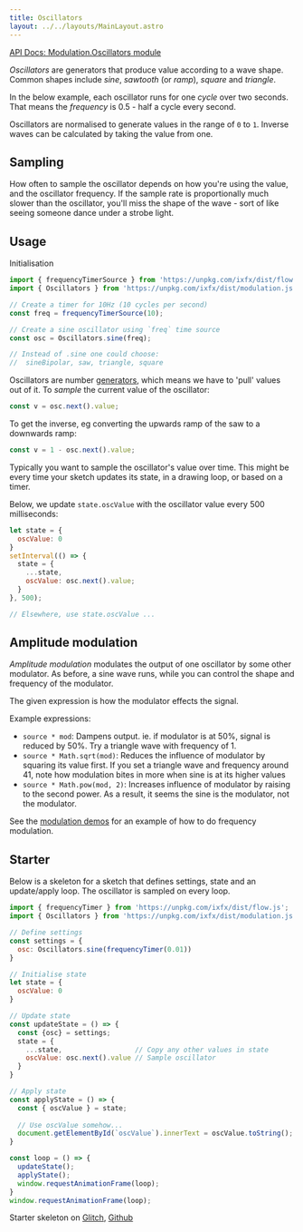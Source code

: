 ```yaml
---
title: Oscillators
layout: ../../layouts/MainLayout.astro
---
```


[API Docs: Modulation.Oscillators module](https://clinth.github.io/ixfx/modules/Modulation.Oscillators.html)

<script type="module" hoist>
import '/src/loader';
import '/src/components/modulation/OscElement';
</script>


_Oscillators_ are generators that produce value according to a wave shape. Common shapes include _sine_, _sawtooth_ (or _ramp_), _square_ and _triangle_.

In the below example, each oscillator runs for one _cycle_ over two seconds. That means the _frequency_ is 0.5 - half a cycle every second.

<div id="waveIntro"></div>
<script type="module">
importEl(
  `waveIntro`, 
  `oscillator-element`, {
  mode: `shape`,
  cycles: 0.5,
  width: 200,
  sampleDurationMs: 1000,
  height: 150
});
</script>

Oscillators are normalised to generate values in the range of `0` to `1`. Inverse waves can be calculated by taking the value from one.

## Sampling

How often to sample the oscillator depends on how you're using the value, and the oscillator frequency. If the sample rate is proportionally much slower than the oscillator, you'll miss the shape of the wave - sort of like seeing someone dance under a strobe light.

<div id="waveSampling"></div>
<script type="module">
importEl(
  `waveSampling`, 
  `oscillator-element`, {
  mode: `editor`,
  cycles: 0.5,
  width: 300,
  sampleDurationMs: 60*1000,
  height: 250
});
</script>

## Usage

Initialisation

```js
import { frequencyTimerSource } from 'https://unpkg.com/ixfx/dist/flow.js';
import { Oscillators } from 'https://unpkg.com/ixfx/dist/modulation.js';

// Create a timer for 10Hz (10 cycles per second)
const freq = frequencyTimerSource(10);

// Create a sine oscillator using `freq` time source
const osc = Oscillators.sine(freq);

// Instead of .sine one could choose:
//  sineBipolar, saw, triangle, square
```

Oscillators are number [generators](../data/generator), which means we have to 'pull' values out of it. To _sample_ the current value of the oscillator:

```js
const v = osc.next().value;
```

To get the inverse, eg converting the upwards ramp of the saw to a downwards ramp:

```js
const v = 1 - osc.next().value;
```

Typically you want to sample the oscillator's value over time. This might be every time your sketch updates its state, in a drawing loop, or based on a timer.

Below, we update `state.oscValue` with the oscillator value every 500 milliseconds:
```js
let state = {
  oscValue: 0
}
setInterval(() => {
  state = {
    ...state,
    oscValue: osc.next().value;
  }
}, 500);

// Elsewhere, use state.oscValue ...
```


<!-- ## Frequency modulation

_Frequency modulation_ is a common technique in sound synthesis in which the frequency of a running oscillator is changed over time by some other modulator. In this case, a sine wave runs at a set frequency, with its frequency modulated by the wave you can control below.

<div id="waveFm"></div>
<script type="module">
importEl(
  `waveFm`, 
  `oscillator-element`, {
  mode: `fm`,
  cycles: 1,
  width: 300,
  sampleDurationMs: 60*1000,
  height: 250,
  sampleRateMs: 0
});
</script>

Example expressions:
* `source * mod`: Sine wave runs at its full speed when the modulator is at 1 -->

## Amplitude modulation

_Amplitude modulation_ modulates the output of one oscillator by some other modulator. As before, a sine wave runs, while you can control the shape and frequency of the modulator.

The given expression is how the modulator effects the signal.

<div id="waveAm"></div>
<script type="module">
importEl(
  `waveAm`, 
  `oscillator-element`, {
  mode: `am`,
  cycles: 0.5,
  width: 300,
  sampleDurationMs: 60*1000,
  height: 250
});
</script>


Example expressions:
* `source * mod`: Dampens output. ie. if modulator is at 50%, signal is reduced by 50%. Try a triangle wave with frequency of 1.
* `source * Math.sqrt(mod)`: Reduces the influence of modulator by squaring its value first. If you set a triangle wave and frequency around 41, note how modulation bites in more when sine is at its higher values
* `source * Math.pow(mod, 2)`: Increases influence of modulator by raising to the second power. As a result, it seems the sine is the modulator, not the modulator.

See the [modulation demos](https://clinth.github.io/ixfx-demos/modulation/) for an example of how to do frequency modulation.

## Starter

Below is a skeleton for a sketch that defines settings, state and an update/apply loop. The oscillator is sampled on every loop.

```js
import { frequencyTimer } from 'https://unpkg.com/ixfx/dist/flow.js';
import { Oscillators } from 'https://unpkg.com/ixfx/dist/modulation.js';

// Define settings
const settings = {
  osc: Oscillators.sine(frequencyTimer(0.01))
}

// Initialise state
let state = {
  oscValue: 0
}

// Update state
const updateState = () => {
  const {osc} = settings;
  state = {
    ...state,                  // Copy any other values in state
    oscValue: osc.next().value // Sample oscillator
  }
}

// Apply state
const applyState = () => {
  const { oscValue } = state;
  
  // Use oscValue somehow...
  document.getElementById(`oscValue`).innerText = oscValue.toString();
}

const loop = () => {
  updateState();
  applyState();
  window.requestAnimationFrame(loop);
}
window.requestAnimationFrame(loop);
```

Starter skeleton on [Glitch](https://glitch.com/~ixfx-starter-oscillators), [Github](https://github.com/ClintH/ixfx-demos/tree/main/modulation/oscillator-skeleton)



